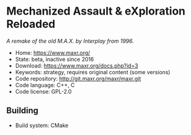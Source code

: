 # Mechanized Assault & eXploration Reloaded 

_A remake of the old M.A.X. by Interplay from 1996._

- Home: https://www.maxr.org/
- State: beta, inactive since 2016
- Download: https://www.maxr.org/docs.php?id=3
- Keywords: strategy, requires original content (some versions)
- Code repository: http://git.maxr.org/maxr/maxr.git
- Code language: C++, C
- Code license: GPL-2.0

## Building

- Build system: CMake
